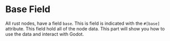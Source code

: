 # Base Field
All rust nodes, have a field `base`. This is field is indicated with the `#[base]` attribute. This field hold all of the node data. This part will show you how to use the data and interact with Godot.